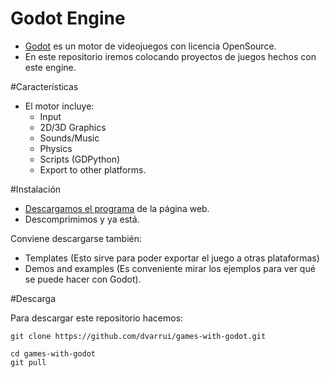 

# Godot Engine

* [Godot](http://www.godotengine.org/) es un motor de videojuegos con licencia OpenSource.
* En este repositorio iremos colocando proyectos de juegos hechos con este engine.

#Características

* El motor incluye:
    * Input
    * 2D/3D Graphics
    * Sounds/Music
    * Physics
    * Scripts (GDPython)
    * Export to other platforms.

#Instalación

* [Descargamos el programa](http://www.godotengine.org/download) de la página web.
* Descomprimimos y ya está.

Conviene descargarse también:
* Templates (Esto sirve para poder exportar el juego a otras plataformas)
* Demos and examples (Es conveniente mirar los ejemplos para ver qué se puede hacer con Godot).

#Descarga

Para descargar este repositorio hacemos:
```
git clone https://github.com/dvarrui/games-with-godot.git

cd games-with-godot
git pull
```
